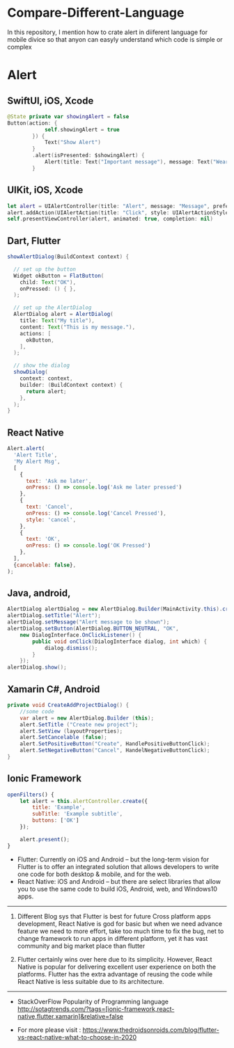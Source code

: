 # Compare-Different-Language
In this repository, I mention how to crate alert in diiferent language for mobile divice so that anyon can easyly understand which code is simple or complex


# Alert

## SwiftUI, iOS, Xcode
```swift
@State private var showingAlert = false
Button(action: {
            self.showingAlert = true
        }) {
            Text("Show Alert")
        }
        .alert(isPresented: $showingAlert) {
            Alert(title: Text("Important message"), message: Text("Wear sunscreen"), dismissButton: .default(Text("Got it!")))
        }
```
## UIKit, iOS, Xcode
```swift
let alert = UIAlertController(title: "Alert", message: "Message", preferredStyle: UIAlertControllerStyle.Alert)
alert.addAction(UIAlertAction(title: "Click", style: UIAlertActionStyle.Default, handler: nil))
self.presentViewController(alert, animated: true, completion: nil)
```

## Dart, Flutter
```java
showAlertDialog(BuildContext context) {

  // set up the button
  Widget okButton = FlatButton(
    child: Text("OK"),
    onPressed: () { },
  );

  // set up the AlertDialog
  AlertDialog alert = AlertDialog(
    title: Text("My title"),
    content: Text("This is my message."),
    actions: [
      okButton,
    ],
  );

  // show the dialog
  showDialog(
    context: context,
    builder: (BuildContext context) {
      return alert;
    },
  );
}
```
## React Native
```javascript
Alert.alert(
  'Alert Title',
  'My Alert Msg',
  [
    {
      text: 'Ask me later',
      onPress: () => console.log('Ask me later pressed')
    },
    {
      text: 'Cancel',
      onPress: () => console.log('Cancel Pressed'),
      style: 'cancel',
    },
    {
      text: 'OK',
      onPress: () => console.log('OK Pressed')
    },
  ],
  {cancelable: false},
);
```
## Java, android,
```java
AlertDialog alertDialog = new AlertDialog.Builder(MainActivity.this).create();
alertDialog.setTitle("Alert");
alertDialog.setMessage("Alert message to be shown");
alertDialog.setButton(AlertDialog.BUTTON_NEUTRAL, "OK",
    new DialogInterface.OnClickListener() {
        public void onClick(DialogInterface dialog, int which) {
            dialog.dismiss();
        }
    });
alertDialog.show();
```
## Xamarin C#, Android
```csharp
private void CreateAddProjectDialog() {
    //some code
    var alert = new AlertDialog.Builder (this);
    alert.SetTitle ("Create new project");
    alert.SetView (layoutProperties);
    alert.SetCancelable (false);
    alert.SetPositiveButton("Create", HandlePositiveButtonClick);
    alert.SetNegativeButton("Cancel", HandelNegativeButtonClick);
}
```

## Ionic Framework
```javascript
openFilters() {
    let alert = this.alertController.create({
        title: 'Example',
        subTitle: 'Example subtitle',
        buttons: ['OK']
    });

    alert.present();
}
```

* Flutter: Currently on iOS and Android – but the long-term vision for Flutter is to offer an integrated solution that allows developers to write one code for both desktop & mobile, and for the web.
* React Native: iOS and Android – but there are select libraries that allow you to use the same code to build iOS, Android, web, and Windows10 apps.

-------------------
1. Different Blog sys that Flutter is best for future Cross platform apps development, React Native is god for basic but when we need advance feature we need to more effort, take too much time to fix the bug, net to change framework to run apps in different platform, yet it has vast community and big market place than flutter

2. Flutter certainly wins over here due to its simplicity. However, React Native is popular for delivering excellent user experience on both the platforms. Flutter has the extra advantage of reusing the code while React Native is less suitable due to its architecture.
----------------------
* StackOverFlow Popularity of Programming language
http://sotagtrends.com/?tags=[ionic-framework,react-native,flutter,xamarin]&relative=false

* For more please visit : https://www.thedroidsonroids.com/blog/flutter-vs-react-native-what-to-choose-in-2020
